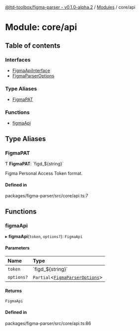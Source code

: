 [@ltd-toolbox/figma-parser - v0.1.0-alpha.2](../README.md) / [Modules](../modules.md) / core/api

# Module: core/api

## Table of contents

### Interfaces

- [FigmaApiInterface](../interfaces/core_api.FigmaApiInterface.md)
- [FigmaParserOptions](../interfaces/core_api.FigmaParserOptions.md)

### Type Aliases

- [FigmaPAT](core_api.md#figmapat)

### Functions

- [figmaApi](core_api.md#figmaapi)

## Type Aliases

### FigmaPAT

Ƭ **FigmaPAT**: \`figd\_$\{string}\`

Figma Personal Access Token format.

#### Defined in

packages/figma-parser/src/core/api.ts:7

## Functions

### figmaApi

▸ **figmaApi**(`token`, `options?`): `FigmaApi`

#### Parameters

| Name | Type |
| :------ | :------ |
| `token` | \`figd\_$\{string}\` |
| `options?` | `Partial`\<[`FigmaParserOptions`](../interfaces/core_api.FigmaParserOptions.md)\> |

#### Returns

`FigmaApi`

#### Defined in

packages/figma-parser/src/core/api.ts:86

